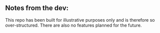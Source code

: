 ## Notes from the dev:
This repo has been built for illustrative purposes only and is therefore so over-structured. There are also no features planned for the future.
